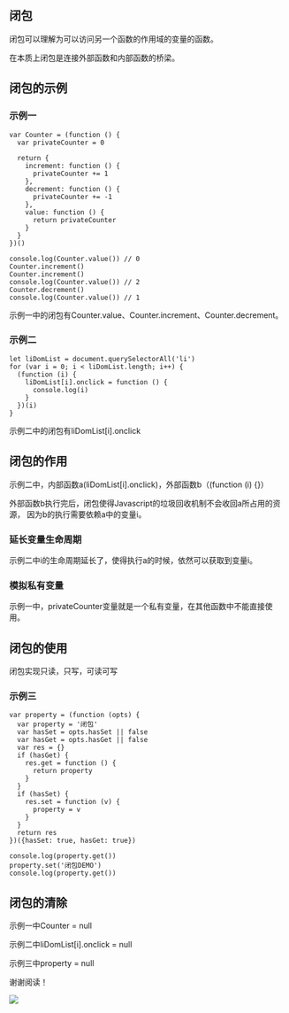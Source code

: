 ## 闭包

闭包可以理解为可以访问另一个函数的作用域的变量的函数。

在本质上闭包是连接外部函数和内部函数的桥梁。

## 闭包的示例

### 示例一

```
var Counter = (function () {
  var privateCounter = 0

  return {
    increment: function () {
      privateCounter += 1
    },
    decrement: function () {
      privateCounter += -1
    },
    value: function () {
      return privateCounter
    }
  }
})()

console.log(Counter.value()) // 0
Counter.increment()
Counter.increment()
console.log(Counter.value()) // 2
Counter.decrement()
console.log(Counter.value()) // 1
```

示例一中的闭包有Counter.value、Counter.increment、Counter.decrement。

### 示例二

```
let liDomList = document.querySelectorAll('li')
for (var i = 0; i < liDomList.length; i++) {
  (function (i) {
    liDomList[i].onclick = function () {
      console.log(i)
    }
  })(i)
}
```

示例二中的闭包有liDomList[i].onclick

## 闭包的作用

示例二中，内部函数a(liDomList[i].onclick)，外部函数b（(function (i) {}）

外部函数b执行完后，闭包使得Javascript的垃圾回收机制不会收回a所占用的资源，
因为b的执行需要依赖a中的变量i。

### 延长变量生命周期

示例二中i的生命周期延长了，使得执行a的时候，依然可以获取到变量i。

### 模拟私有变量

示例一中，privateCounter变量就是一个私有变量，在其他函数中不能直接使用。

## 闭包的使用

闭包实现只读，只写，可读可写

### 示例三

```
var property = (function (opts) {
  var property = '闭包'
  var hasSet = opts.hasSet || false
  var hasGet = opts.hasGet || false
  var res = {}
  if (hasGet) {
    res.get = function () {
      return property
    }
  }
  if (hasSet) {
    res.set = function (v) {
      property = v
    }
  }
  return res
})({hasSet: true, hasGet: true})

console.log(property.get())
property.set('闭包DEMO')
console.log(property.get())
```

## 闭包的清除

示例一中Counter = null

示例二中liDomList[i].onclick = null

示例三中property = null

谢谢阅读！

<img src="https://user-gold-cdn.xitu.io/2020/3/20/170f6fd6423b5317?w=2230&h=624&f=jpeg&s=139296"/>
